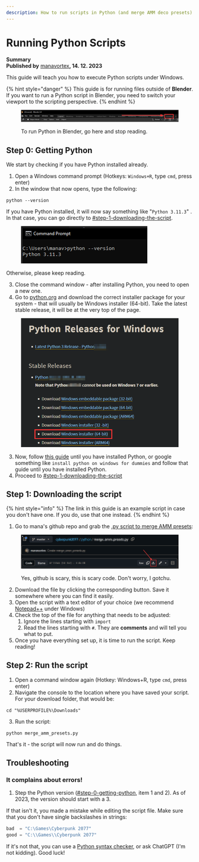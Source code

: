 ```yaml
---
description: How to run scripts in Python (and merge AMM deco presets)
---
```


# Running Python Scripts

**Summary**\
**Published by** [manavortex](https://app.gitbook.com/u/NfZBoxGegfUqB33J9HXuCs6PVaC3 "mention")**, 14. 12. 2023**

This guide will teach you how to execute Python scripts under Windows.&#x20;

{% hint style="danger" %}
This guide is for running files outside of **Blender**. If you want to run a Python script in Blender, you need to switch your viewport to the scripting perspective.
{% endhint %}

<figure><img src="../../../.gitbook/assets/blender_scripting_perspective.png" alt=""><figcaption><p>To run Python in Blender, go here and stop reading.</p></figcaption></figure>

## Step 0: Getting Python

We start by checking if you have Python installed already.

1. Open a Windows command prompt (Hotkeys: `Windows+R`, type `cmd`, press enter)
2. In the window that now opens, type the following:

```
python --version
```

If you have Python installed, it will now say something like "`Python 3.11.3`" . In that case, you can go directly to [#step-1-downloading-the-script](running-python-scripts.md#step-1-downloading-the-script "mention").

<figure><img src="../../../.gitbook/assets/python_version.png" alt=""><figcaption></figcaption></figure>

Otherwise, please keep reading.

3. Close the command window - after installing Python, you need to open a new one.
4. Go to [python.org](https://www.python.org/downloads/windows/) and download the correct installer package for your system - that will usually be Windows installer (64-bit). Take the latest stable release, it will be at the very top of the page.

<figure><img src="../../../.gitbook/assets/download_python_release.png" alt=""><figcaption></figcaption></figure>

3. Now, follow [this guide](https://www.digitalocean.com/community/tutorials/install-python-windows-10) until you have installed Python, or google something like `install python on windows for dummies` and follow that guide until you have installed Python.
4. Proceed to [#step-1-downloading-the-script](running-python-scripts.md#step-1-downloading-the-script "mention")

## Step 1: Downloading the script

{% hint style="info" %}
The link in this guide is an example script in case you don't have one. If you do, use that one instead.
{% endhint %}

1. Go to mana's github repo and grab the [.py script to merge AMM presets](https://github.com/manavortex/cyberpunk2077/blob/master/python/merge\_amm\_presets.py): &#x20;

<figure><img src="../../../.gitbook/assets/save_python_file.png" alt=""><figcaption><p>Yes, github is scary, this is scary code. Don't worry, I gotchu.</p></figcaption></figure>

2. Download the file by clicking the corresponding button. Save it somewhere where you can find it easily.
3. Open the script with a text editor of your choice (we recommend [Notepad++](https://notepad-plus-plus.org/downloads/) under Windows)
4. Check the top of the file for anything that needs to be adjusted:
   1. Ignore the lines starting with `import`
   2. Read the lines starting with `#`. They are **comments** and will tell you what to put.
5. Once you have everything set up, it is time to run the script. Keep reading!

## Step 2: Run the script

1. Open a command window again (Hotkey: Windows+R, type `cmd`, press enter)
2. Navigate the console to the location where you have saved your script. For your download folder, that would be:

```batch
cd "%USERPROFILE%\Downloads"
```

3. Run the script:

```batch
python merge_amm_presets.py
```

That's it - the script will now run and do things.

## Troubleshooting

### It complains about errors!

1. Step the Python version ([#step-0-getting-python](running-python-scripts.md#step-0-getting-python "mention"), item 1 and 2). As of 2023, the version should start with a 3.

If that isn't it, you made a mistake while editing the script file. Make sure that you don't have single backslashes in strings:

```python
bad  = "C:\Games\Cyberpunk 2077"
good = "C:\\Games\\Cyberpunk 2077"
```

If it's not that, you can use a [Python syntax checker](https://extendsclass.com/python-tester.html), or ask ChatGPT (I'm not kidding). Good luck!

